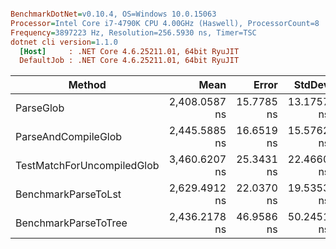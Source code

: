 ``` ini

BenchmarkDotNet=v0.10.4, OS=Windows 10.0.15063
Processor=Intel Core i7-4790K CPU 4.00GHz (Haswell), ProcessorCount=8
Frequency=3897223 Hz, Resolution=256.5930 ns, Timer=TSC
dotnet cli version=1.1.0
  [Host]     : .NET Core 4.6.25211.01, 64bit RyuJIT
  DefaultJob : .NET Core 4.6.25211.01, 64bit RyuJIT


```
 |                     Method |          Mean |      Error |     StdDev | Scaled | ScaledSD |
 |--------------------------- |--------------:|-----------:|-----------:|-------:|---------:|
 |                  ParseGlob | 2,408.0587 ns | 15.7785 ns | 13.1757 ns |   0.70 |     0.01 |
 |        ParseAndCompileGlob | 2,445.5885 ns | 16.6519 ns | 15.5762 ns |   0.71 |     0.01 |
 | TestMatchForUncompiledGlob | 3,460.6207 ns | 25.3431 ns | 22.4660 ns |   1.00 |     0.00 |
 |        BenchmarkParseToLst | 2,629.4912 ns | 22.0370 ns | 19.5353 ns |   0.76 |     0.01 |
 |       BenchmarkParseToTree | 2,436.2178 ns | 46.9586 ns | 50.2451 ns |   0.70 |     0.01 |
